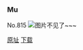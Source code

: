 ### Mu
No.815
![图片不见了~~~](https://imgs.xkcd.com/comics/mu.png)

[原址](https://xkcd.com//815) [下载](https://imgs.xkcd.com/comics/mu.png)

